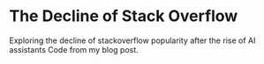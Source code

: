 # The Decline of Stack Overflow
Exploring the decline of stackoverflow popularity after the rise of AI assistants
Code from my blog post.
